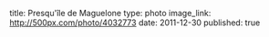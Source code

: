 title: Presqu'île de Maguelone
type: photo
image_link: http://500px.com/photo/4032773
date: 2011-12-30
published: true


